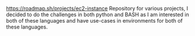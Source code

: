 https://roadmap.sh/projects/ec2-instance
Repository for various projects, I decided to do the challenges in both python and BASH as I am interested in both of these languages and have use-cases in environments for both of these languages.
